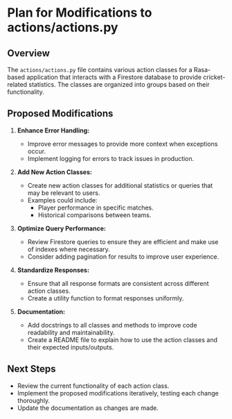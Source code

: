 # Plan for Modifications to actions/actions.py

## Overview
The `actions/actions.py` file contains various action classes for a Rasa-based application that interacts with a Firestore database to provide cricket-related statistics. The classes are organized into groups based on their functionality.

## Proposed Modifications
1. **Enhance Error Handling:**
   - Improve error messages to provide more context when exceptions occur.
   - Implement logging for errors to track issues in production.

2. **Add New Action Classes:**
   - Create new action classes for additional statistics or queries that may be relevant to users.
   - Examples could include:
     - Player performance in specific matches.
     - Historical comparisons between teams.

3. **Optimize Query Performance:**
   - Review Firestore queries to ensure they are efficient and make use of indexes where necessary.
   - Consider adding pagination for results to improve user experience.

4. **Standardize Responses:**
   - Ensure that all response formats are consistent across different action classes.
   - Create a utility function to format responses uniformly.

5. **Documentation:**
   - Add docstrings to all classes and methods to improve code readability and maintainability.
   - Create a README file to explain how to use the action classes and their expected inputs/outputs.

## Next Steps
- Review the current functionality of each action class.
- Implement the proposed modifications iteratively, testing each change thoroughly.
- Update the documentation as changes are made.

